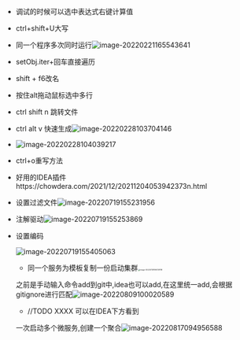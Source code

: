+ 调试的时候可以选中表达式右键计算值

+ ctrl+shift+U大写

+ 同一个程序多次同时运行![image-20220221165543641](https://cdn.jsdelivr.net/gh/innnky/images@master/uPic/image-20220221165543641.png)

+ setObj.iter+回车直接遍历

+ shift + f6改名

+ 按住alt拖动鼠标选中多行

+ ctrl shift n 跳转文件

+ ctrl alt v 快速生成![image-20220228103704146](https://cdn.jsdelivr.net/gh/innnky/images@master/uPic/image-20220228103704146.png)

+ ![image-20220228104039217](https://cdn.jsdelivr.net/gh/innnky/images@master/uPic/image-20220228104039217.png)

+ ctrl+o重写方法

+ 好用的IDEA插件https://chowdera.com/2021/12/20211204053942373n.html

+ 设置过滤文件![image-20220719155231956](https://test1.jsdelivr.net/gh/innnky/images2@main/uPic/07/image-20220719155231956.png)

+ 注解驱动![image-20220719155253869](https://test1.jsdelivr.net/gh/innnky/images2@main/uPic/07/image-20220719155253869.png)

+ 设置编码

  ![image-20220719155405063](https://test1.jsdelivr.net/gh/innnky/images2@main/uPic/07/image-20220719155405063.png)

  + 同一个服务为模板复制一份启动集群<img src="https://test1.jsdelivr.net/gh/innnky/images2@main/uPic/07/image-20220728195728118.png" alt="image-20220728195728118" style="zoom:25%;" /> 
  
  之前是手动输入命令add到git中,idea也可以add,在这里统一add,会根据gitignore进行匹配![image-20220809100020589](https://test1.jsdelivr.net/gh/innnky/images2@main/uPic/08/image-20220809100020589.png)
  
  + //TODO XXXX 可以在IDEA下方看到
  
  一次启动多个微服务,创建一个聚合![image-20220817094956588](https://test1.jsdelivr.net/gh/innnky/images2@main/uPic/08/image-20220817094956588.png)
  
  
  
  
